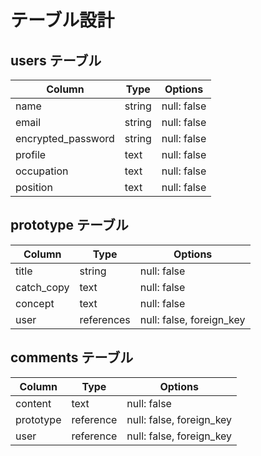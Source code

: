 # テーブル設計

## users テーブル

| Column             | Type   | Options     |
| ------------------ | ------ | ----------- |
| name               | string | null: false |
| email              | string | null: false |
| encrypted_password | string | null: false |
| profile            | text   | null: false |
| occupation         | text   | null: false |
| position           | text   | null: false |

## prototype テーブル

| Column             | Type       | Options                  |
| ------------------ | -----------| ------------------------ |
| title              | string     | null: false              |
| catch_copy         | text       | null: false              |
| concept            | text       | null: false              |
| user               | references | null: false, foreign_key |

## comments テーブル

| Column             | Type       | Options                  |
| ------------------ | -----------| ------------------------ |
| content            | text       | null: false              |
| prototype          | reference  | null: false, foreign_key |
| user               | reference  | null: false, foreign_key |